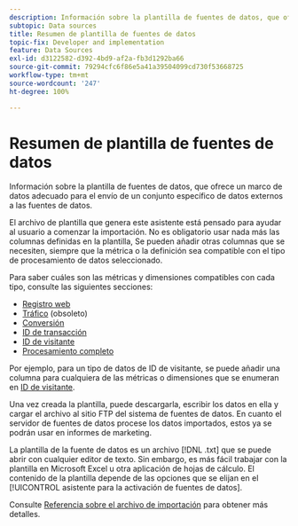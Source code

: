 ```yaml
---
description: Información sobre la plantilla de fuentes de datos, que ofrece un marco de datos adecuado para el envío de un conjunto específico de datos externos a las fuentes de datos.
subtopic: Data sources
title: Resumen de plantilla de fuentes de datos
topic-fix: Developer and implementation
feature: Data Sources
exl-id: d3122582-d392-4bd9-af2a-fb3d1292ba66
source-git-commit: 79294cfc6f86e5a41a39504099cd730f53668725
workflow-type: tm+mt
source-wordcount: '247'
ht-degree: 100%

---
```


# Resumen de plantilla de fuentes de datos

Información sobre la plantilla de fuentes de datos, que ofrece un marco de datos adecuado para el envío de un conjunto específico de datos externos a las fuentes de datos.

El archivo de plantilla que genera este asistente está pensado para ayudar al usuario a comenzar la importación. No es obligatorio usar nada más las columnas definidas en la plantilla, Se pueden añadir otras columnas que se necesiten, siempre que la métrica o la definición sea compatible con el tipo de procesamiento de datos seleccionado.

Para saber cuáles son las métricas y dimensiones compatibles con cada tipo, consulte las siguientes secciones:

* [Registro web](/help/import/c-data-sources/c-datasrc-types/datasrc-web-log.md)
* [Tráfico](/help/import/c-data-sources/c-datasrc-types/datasrc-traffic.md) (obsoleto)
* [Conversión](/help/import/c-data-sources/c-datasrc-types/datasrc-conversion.md)
* [ID de transacción](/help/import/c-data-sources/c-datasrc-types/datasrc-transactionid.md)
* [ID de visitante](/help/import/c-data-sources/c-datasrc-types/datasrc-visitorid.md)
* [Procesamiento completo](/help/import/c-data-sources/c-datasrc-types/datasrc-full-processing.md)

Por ejemplo, para un tipo de datos de ID de visitante, se puede añadir una columna para cualquiera de las métricas o dimensiones que se enumeran en [ID de visitante](/help/import/c-data-sources/c-datasrc-types/datasrc-visitorid.md).

Una vez creada la plantilla, puede descargarla, escribir los datos en ella y cargar el archivo al sitio FTP del sistema de fuentes de datos. En cuanto el servidor de fuentes de datos procese los datos importados, estos ya se podrán usar en informes de marketing.

La plantilla de la fuente de datos es un archivo [!DNL .txt] que se puede abrir con cualquier editor de texto. Sin embargo, es más fácil trabajar con la plantilla en Microsoft Excel u otra aplicación de hojas de cálculo. El contenido de la plantilla depende de las opciones que se elijan en el [!UICONTROL asistente para la activación de fuentes de datos].

Consulte [Referencia sobre el archivo de importación](/help/import/c-data-sources/datasrc-template/datasrc-import-file-reference.md) para obtener más detalles.
